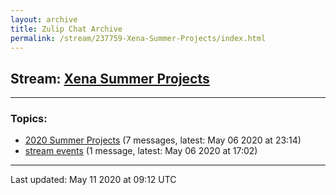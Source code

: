 ```yaml
---
layout: archive
title: Zulip Chat Archive
permalink: /stream/237759-Xena-Summer-Projects/index.html
---
```


## Stream: [Xena Summer Projects](https://leanprover-community.github.io/archive/stream/237759-Xena-Summer-Projects/index.html)
---

### Topics:

* [2020 Summer Projects](topic/2020.20Summer.20Projects.html) (7 messages, latest: May 06 2020 at 23:14)
* [stream events](topic/stream.20events.html) (1 message, latest: May 06 2020 at 17:02)

<hr><p>Last updated: May 11 2020 at 09:12 UTC</p>
